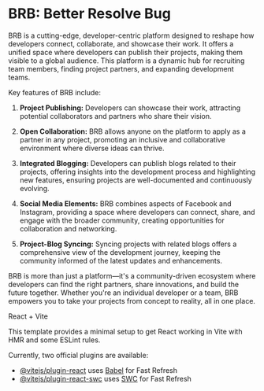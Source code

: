 # BRB: Better Resolve Bug

BRB is a cutting-edge, developer-centric platform designed to reshape how developers connect, collaborate, and showcase their work. It offers a unified space where developers can publish their projects, making them visible to a global audience. This platform is a dynamic hub for recruiting team members, finding project partners, and expanding development teams.

Key features of BRB include:

1. **Project Publishing:** Developers can showcase their work, attracting potential collaborators and partners who share their vision.

2. **Open Collaboration:** BRB allows anyone on the platform to apply as a partner in any project, promoting an inclusive and collaborative environment where diverse ideas can thrive.

3. **Integrated Blogging:** Developers can publish blogs related to their projects, offering insights into the development process and highlighting new features, ensuring projects are well-documented and continuously evolving.

4. **Social Media Elements:** BRB combines aspects of Facebook and Instagram, providing a space where developers can connect, share, and engage with the broader community, creating opportunities for collaboration and networking.

5. **Project-Blog Syncing:** Syncing projects with related blogs offers a comprehensive view of the development journey, keeping the community informed of the latest updates and enhancements.

BRB is more than just a platform—it's a community-driven ecosystem where developers can find the right partners, share innovations, and build the future together. Whether you're an individual developer or a team, BRB empowers you to take your projects from concept to reality, all in one place.

React + Vite

This template provides a minimal setup to get React working in Vite with HMR and some ESLint rules.

Currently, two official plugins are available:

- [@vitejs/plugin-react](https://github.com/vitejs/vite-plugin-react/blob/main/packages/plugin-react/README.md) uses [Babel](https://babeljs.io/) for Fast Refresh
- [@vitejs/plugin-react-swc](https://github.com/vitejs/vite-plugin-react-swc) uses [SWC](https://swc.rs/) for Fast Refresh
